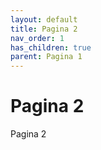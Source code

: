 ```yaml
---
layout: default
title: Pagina 2
nav_order: 1
has_children: true
parent: Pagina 1
---
```


# Pagina 2

Pagina 2
